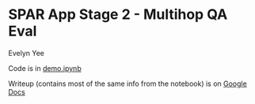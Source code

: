# SPAR App Stage 2 - Multihop QA Eval
Evelyn Yee

Code is in [demo.ipynb](demo.ipynb)

Writeup (contains most of the same info from the notebook) is on [Google Docs](https://docs.google.com/document/d/13FxyCsJPVCQ-F_Tluo0-AZdWRYKiPFzCfvohgdudxhg/edit?usp=sharing)